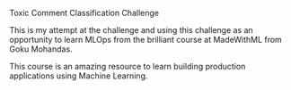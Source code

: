 Toxic Comment Classification Challenge 

This is my attempt at the challenge and using this challenge as an opportunity to learn MLOps from the brilliant course at MadeWithML from Goku Mohandas.

This course is an amazing resource to learn building production applications using Machine Learning.